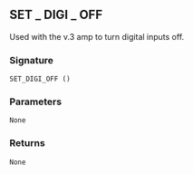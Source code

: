 ## SET \_ DIGI \_ OFF

Used with the v.3 amp to turn digital inputs off.


### Signature

`SET_DIGI_OFF ()`


### Parameters

`None`


### Returns

`None`



